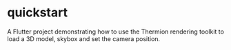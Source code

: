 # quickstart

A Flutter project demonstrating how to use the Thermion rendering toolkit to load a 3D model, skybox and set the camera position.


